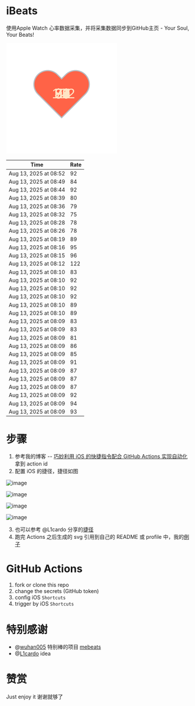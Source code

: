 # iBeats
使用Apple Watch 心率数据采集，并将采集数据同步到GitHub主页 - Your Soul, Your Beats!

![](./files/heart.svg)

<!--START_SECTION:my_heart_rate-->
| Time | Rate | 
 | ---- | ---- | 
| Aug 13, 2025 at 08:52 | 92 |
| Aug 13, 2025 at 08:49 | 84 |
| Aug 13, 2025 at 08:44 | 92 |
| Aug 13, 2025 at 08:39 | 80 |
| Aug 13, 2025 at 08:36 | 79 |
| Aug 13, 2025 at 08:32 | 75 |
| Aug 13, 2025 at 08:28 | 78 |
| Aug 13, 2025 at 08:26 | 78 |
| Aug 13, 2025 at 08:19 | 89 |
| Aug 13, 2025 at 08:16 | 95 |
| Aug 13, 2025 at 08:15 | 96 |
| Aug 13, 2025 at 08:12 | 122 |
| Aug 13, 2025 at 08:10 | 83 |
| Aug 13, 2025 at 08:10 | 92 |
| Aug 13, 2025 at 08:10 | 92 |
| Aug 13, 2025 at 08:10 | 92 |
| Aug 13, 2025 at 08:10 | 89 |
| Aug 13, 2025 at 08:10 | 89 |
| Aug 13, 2025 at 08:09 | 83 |
| Aug 13, 2025 at 08:09 | 83 |
| Aug 13, 2025 at 08:09 | 81 |
| Aug 13, 2025 at 08:09 | 86 |
| Aug 13, 2025 at 08:09 | 85 |
| Aug 13, 2025 at 08:09 | 91 |
| Aug 13, 2025 at 08:09 | 87 |
| Aug 13, 2025 at 08:09 | 87 |
| Aug 13, 2025 at 08:09 | 87 |
| Aug 13, 2025 at 08:09 | 92 |
| Aug 13, 2025 at 08:09 | 94 |
| Aug 13, 2025 at 08:09 | 93 |

<!--END_SECTION:my_heart_rate-->

# 步骤
1. 参考我的博客 -- [巧妙利用 iOS 的快捷指令配合 GitHub Actions 实现自动化](https://github.com/yihong0618/gitblog/issues/198) 拿到 action id
2. 配置 iOS 的捷径，捷径如图

![image](https://user-images.githubusercontent.com/15976103/122154218-0db0b480-ce97-11eb-93bb-5aec07c558dc.png)

![image](https://user-images.githubusercontent.com/15976103/122154236-186b4980-ce97-11eb-8e4b-70551a0391ae.png)

![image](https://user-images.githubusercontent.com/15976103/122154268-2d47dd00-ce97-11eb-902e-3acf292265a9.png)

![image](https://user-images.githubusercontent.com/15976103/122174055-fa144680-ceb4-11eb-9be2-3eb83cd516f7.png)

3. 也可以参考 @L1cardo 分享的[捷径](https://www.icloud.com/shortcuts/6ab6047b459c41ad822ad6b94b1c03d4)
4. 跑完 Actions 之后生成的 svg 引用到自己的 README 或 profile 中，我的[例子](https://github.com/yihong0618) 

# GitHub Actions

1. fork or clone this repo
2. change the secrets (GitHub token)
3. config iOS `Shortcuts` 
4. trigger by iOS `Shortcuts`

# 特别感谢
- @[wuhan005](https://github.com/wuhan005) 特别棒的项目 [mebeats](https://github.com/wuhan005/mebeats)
- @[L1cardo](https://github.com/L1cardo) idea

# 赞赏
Just enjoy it
谢谢就够了
